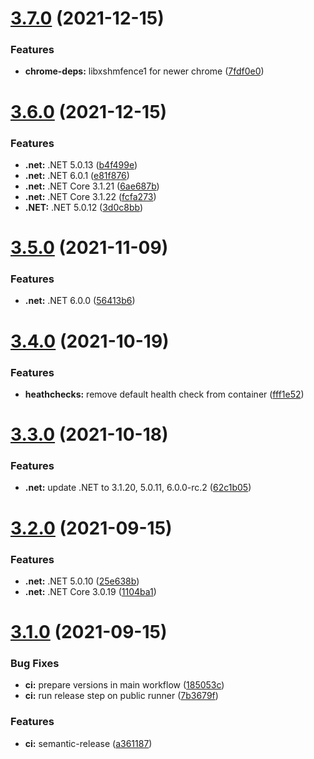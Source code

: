 # [3.7.0](https://github.com/sitkoru/dotnet-docker/compare/v3.6.0...v3.7.0) (2021-12-15)


### Features

* **chrome-deps:** libxshmfence1 for newer chrome ([7fdf0e0](https://github.com/sitkoru/dotnet-docker/commit/7fdf0e0e7252024c229acd5ef689edab2d674daa))

# [3.6.0](https://github.com/sitkoru/dotnet-docker/compare/v3.5.0...v3.6.0) (2021-12-15)


### Features

* **.net:** .NET 5.0.13 ([b4f499e](https://github.com/sitkoru/dotnet-docker/commit/b4f499efcd12a5a5226b134f219291026015c6df))
* **.net:** .NET 6.0.1 ([e81f876](https://github.com/sitkoru/dotnet-docker/commit/e81f876451606bf678136acccd089e4b3a641842))
* **.net:** .NET Core 3.1.21 ([6ae687b](https://github.com/sitkoru/dotnet-docker/commit/6ae687b8e9169f1d02cff711619bda98d7a8244b))
* **.net:** .NET Core 3.1.22 ([fcfa273](https://github.com/sitkoru/dotnet-docker/commit/fcfa2739073172923f450b95d48adc1b07a32217))
* **.NET:** .NET 5.0.12 ([3d0c8bb](https://github.com/sitkoru/dotnet-docker/commit/3d0c8bb2b0aacd0a08a4d4facda695c9ca25324f))

# [3.5.0](https://github.com/sitkoru/dotnet-docker/compare/v3.4.0...v3.5.0) (2021-11-09)


### Features

* **.net:** .NET 6.0.0 ([56413b6](https://github.com/sitkoru/dotnet-docker/commit/56413b60c435f397666d5e4f3167ff4284e53435))

# [3.4.0](https://github.com/sitkoru/dotnet-docker/compare/v3.3.0...v3.4.0) (2021-10-19)


### Features

* **heathchecks:** remove default health check from container ([fff1e52](https://github.com/sitkoru/dotnet-docker/commit/fff1e5299b19379b58449dfadf3adda35565d6ae))

# [3.3.0](https://github.com/sitkoru/dotnet-docker/compare/v3.2.0...v3.3.0) (2021-10-18)


### Features

* **.net:** update .NET to 3.1.20, 5.0.11, 6.0.0-rc.2 ([62c1b05](https://github.com/sitkoru/dotnet-docker/commit/62c1b054ee77ff0815696686970cd7a7334c25d3))

# [3.2.0](https://github.com/sitkoru/dotnet-docker/compare/v3.1.0...v3.2.0) (2021-09-15)


### Features

* **.net:** .NET 5.0.10 ([25e638b](https://github.com/sitkoru/dotnet-docker/commit/25e638b4c3b4bd955e73344fb37cedd7f18a8d2b))
* **.net:** .NET Core 3.0.19 ([1104ba1](https://github.com/sitkoru/dotnet-docker/commit/1104ba105beb6e56be453f68bbcc99ba68ea6154))

# [3.1.0](https://github.com/sitkoru/dotnet-docker/compare/v3.0.0...v3.1.0) (2021-09-15)


### Bug Fixes

* **ci:** prepare versions in main workflow ([185053c](https://github.com/sitkoru/dotnet-docker/commit/185053ca9637f65ecd5fdd6ceddf09a01e7d5779))
* **ci:** run release step on public runner ([7b3679f](https://github.com/sitkoru/dotnet-docker/commit/7b3679f510756e11f9078cf0ef486bffbe4e47b4))


### Features

* **ci:** semantic-release ([a361187](https://github.com/sitkoru/dotnet-docker/commit/a3611878fdd000e1ea7d9fbed0aa286125799647))
